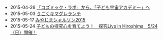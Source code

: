 * 2015-04-26 [「コズミック・ラボ」から、「子ども宇宙アカデミー」へ](http://kodomo-career.com/info/news/591.html?utm_source=rss&utm_medium=rss&utm_campaign=%25e3%2580%258c%25e3%2582%25b3%25e3%2582%25ba%25e3%2583%259f%25e3%2583%2583%25e3%2582%25af%25e3%2583%25bb%25e3%2583%25a9%25e3%2583%259c%25e3%2580%258d%25e3%2581%258b%25e3%2582%2589%25e3%2580%2581%25e3%2580%258c%25e5%25ad%2590%25e3%2581%25a9%25e3%2582%2582%25e5%25ae%2587%25e5%25ae%2599%25e3%2582%25a2%25e3%2582%25ab%25e3%2583%2587)
* 2015-05-03 [うごくキマグレランチ](http://www.facebook.com/events/1570212226574512/permalink/1570212229907845/)
* 2015-05-17 [みやじまシャルソン2015](http://miyajimacialthon2015.peatix.com/)
* 2015-05-24 [子どもの探究心を育てよう！　探究Live in Hiroshima　5/24（日）開催！](http://kodomo-career.com/info/news/580.html?utm_source=rss&utm_medium=rss&utm_campaign=%25e5%25ad%2590%25e3%2581%25a9%25e3%2582%2582%25e3%2581%25ae%25e6%258e%25a2%25e7%25a9%25b6%25e5%25bf%2583%25e3%2582%2592%25e8%2582%25b2%25e3%2581%25a6%25e3%2582%2588%25e3%2581%2586%25ef%25bc%2581%25e3%2580%2580%25e6%258e%25a2%25e7%25a9%25b6live-in-hiroshima%25e3%2580%2580524%25ef%25bc%2588%25e6%2597%25a5)
